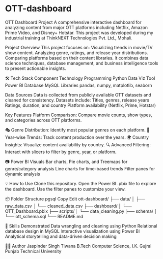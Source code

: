 # OTT-dashboard
OTT Dashboard Project
A comprehensive interactive dashboard for analyzing content from major OTT platforms including Netflix, Amazon Prime Video, and Disney+ Hotstar. This project was developed during my industrial training at ThinkNEXT Technologies Pvt. Ltd., Mohali.

Project Overview
This project focuses on:
Visualizing trends in movie/TV show content.
Analyzing genre, ratings, and release year distributions.
Comparing platforms based on their content libraries.
It combines data science techniques, database management, and business intelligence tools to present actionable insights.

🛠️ Tech Stack
Component	Technology
Programming	Python
Data Viz Tool	Power BI
Database	MySQL
Libraries	pandas, numpy, matplotlib, seaborn

Data Sources
Data is collected from publicly available OTT datasets and cleaned for consistency. Datasets include:
Titles, genres, release years
Ratings, duration, and country
Platform availability (Netflix, Prime, Hotstar)

Key Features
Platform Comparison: Compare movie counts, show types, and categories across OTT platforms.

🎭 Genre Distribution: Identify most popular genres on each platform.
📆 Year-wise Trends: Track content production over the years.
🌍 Country Insights: Visualize content availability by country.
🔍 Advanced Filtering: Interact with slicers to filter by genre, year, or platform.

📷 Power BI Visuals
Bar charts, Pie charts, and Treemaps for genre/category analysis
Line charts for time-based trends
Filter panes for dynamic analysis

💡 How to Use
Clone this repository.
Open the Power BI .pbix file to explore the dashboard.
Use the filter panes to customize your view.

📦 Folder Structure
pgsql
Copy
Edit
ott-dashboard/
├── data/
│   ├── raw_data.csv
│   └── cleaned_data.csv
├── dashboard/
│   └── OTT_Dashboard.pbix
├── scripts/
│   └── data_cleaning.py
├── schema/
│   └── ott_schema.sql
└── README.md

🧠 Skills Demonstrated
Data wrangling and cleaning using Python
Relational database design in MySQL
Interactive visualization using Power BI
Analytical storytelling and data-driven decision making

👨‍💻 Author
Jaspinder Singh Tiwana
B.Tech Computer Science, I.K. Gujral Punjab Technical University
